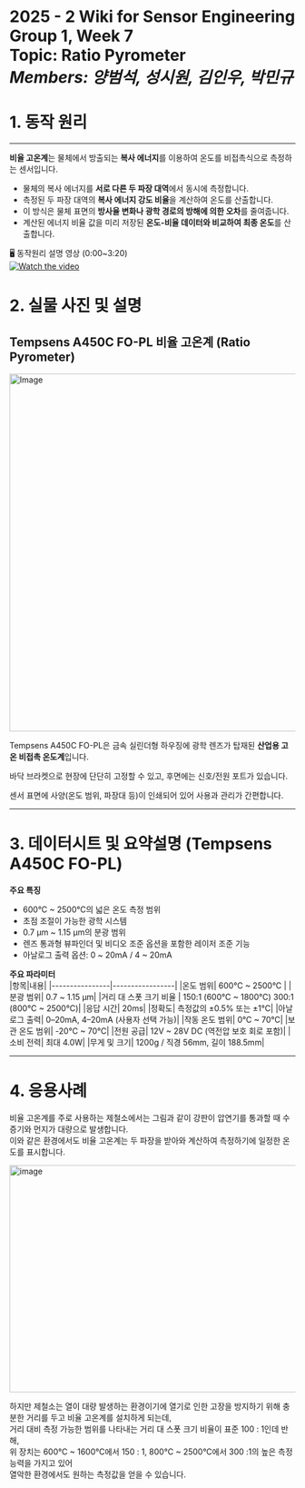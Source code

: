 # 2025 - 2 Wiki for Sensor Engineering Group 1, Week 7 <br/> Topic: Ratio Pyrometer <br/> *Members: 양범석, 성시원, 김인우, 박민규*
# 1. 동작 원리
---  
**비율 고온계**는 물체에서 방출되는 **복사 에너지**를 이용하여 온도를 비접촉식으로 측정하는 센서입니다.  

* 물체의 복사 에너지를 **서로 다른 두 파장 대역**에서 동시에 측정합니다.  
* 측정된 두 파장 대역의 **복사 에너지 강도 비율**을 계산하여 온도를 산출합니다.  
* 이 방식은 물체 표면의 **방사율 변화나 광학 경로의 방해에 의한 오차**를 줄여줍니다.  
* 계산된 에너지 비율 값을 미리 저장된 **온도-비율 데이터와 비교하여 최종 온도**를 산출합니다.  

🖥️ 동작원리 설명 영상  (0:00~3:20)  
[![Watch the video](https://img.youtube.com/vi/0OrGTiAv9fw/hqdefault.jpg)](https://www.youtube.com/watch?v=0OrGTiAv9fw)  

# 2. 실물 사진 및 설명
## Tempsens A450C FO-PL 비율 고온계 (Ratio Pyrometer) 
<img width="1147" height="630" alt="Image" src="https://github.com/user-attachments/assets/d1d5c568-594d-428f-a677-48c31303ab04" />

Tempsens A450C FO-PL은 금속 실린더형 하우징에 광학 렌즈가 탑재된 **산업용 고온 비접촉 온도계**입니다.  

바닥 브라켓으로 현장에 단단히 고정할 수 있고, 후면에는 신호/전원 포트가 있습니다.  

센서 표면에 사양(온도 범위, 파장대 등)이 인쇄되어 있어 사용과 관리가 간편합니다.  
  
---
# 3. 데이터시트 및 요약설명 (Tempsens A450C FO-PL)

**주요 특징**  
- 600°C ~ 2500°C의 넓은 온도 측정 범위  
- 초점 조절이 가능한 광학 시스템  
- 0.7 µm ~ 1.15 µm의 분광 범위  
- 렌즈 통과형 뷰파인더 및 비디오 조준 옵션을 포함한 레이저 조준 기능  
- 아날로그 출력 옵션: 0 ~ 20mA / 4 ~ 20mA  

**주요 파라미터**  
|항목|내용|
|----------------|-----------------|
|온도 범위|	600°C ~ 2500°C |
|분광 범위|	0.7 ~ 1.15 µm|
|거리 대 스폿 크기 비율	| 150:1 (600°C ~ 1800°C) 300:1 (800°C ~ 2500°C)|
|응답 시간|	20ms|
|정확도|	측정값의 ±0.5% 또는 ±1°C|
|아날로그 출력|	0–20mA, 4–20mA (사용자 선택 가능)|
|작동 온도 범위|	0°C ~ 70°C|
|보관 온도 범위|	-20°C ~ 70°C|
|전원 공급|	12V ~ 28V DC (역전압 보호 회로 포함)|
|소비 전력|	최대 4.0W|
|무게 및 크기|	1200g / 직경 56mm, 길이 188.5mm|

---

# 4. 응용사례

비율 고온계를 주로 사용하는 제철소에서는 그림과 같이 강판이 압연기를 통과할 때 수증기와 먼지가 대량으로 발생합니다.  
이와 같은 환경에서도 비율 고온계는 두 파장을 받아와 계산하여 측정하기에 일정한 온도를 표시합니다.  

<img width="600" height="400" alt="image" src="https://github.com/user-attachments/assets/8f9f8183-8e33-4eeb-8f16-084457dcef94" />

하지만 제철소는 열이 대량 발생하는 환경이기에 열기로 인한 고장을 방지하기 위해 충분한 거리를 두고 비율 고온계를 설치하게 되는데,  
거리 대비 측정 가능한 범위를 나타내는 거리 대 스폿 크기 비율이 표준 100 : 1인데 반해,  
위 장치는 600°C ~ 1600°C에서 150 : 1, 800°C ~ 2500°C에서 300 :1의 높은 측정능력을 가지고 있어  
열악한 환경에서도 원하는 측정값을 얻을 수 있습니다.
